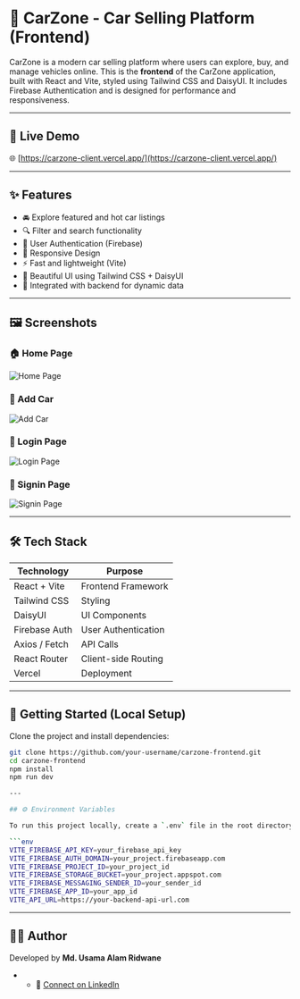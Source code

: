 # 🚗 CarZone - Car Selling Platform (Frontend)

CarZone is a modern car selling platform where users can explore, buy, and manage vehicles online. This is the **frontend** of the CarZone application, built with React and Vite, styled using Tailwind CSS and DaisyUI. It includes Firebase Authentication and is designed for performance and responsiveness.

---

## 🔗 Live Demo

🌐 [https://carzone-client.vercel.app/](https://carzone-client.vercel.app/)

---

## ✨ Features

- 🚘 Explore featured and hot car listings
- 🔍 Filter and search functionality
- 🔐 User Authentication (Firebase)
- 📱 Responsive Design
- ⚡ Fast and lightweight (Vite)
- 🎨 Beautiful UI using Tailwind CSS + DaisyUI
- 🧠 Integrated with backend for dynamic data

---

## 🖼️ Screenshots

### 🏠 Home Page  
![Home Page](https://i.ibb.co.com/5Xg2Tjtt/homepage1.png)

### 🛒 Add Car  
![Add Car](https://i.ibb.co.com/WvqWBQ7G/addCar.png)

### 🔐 Login Page  
![Login Page](https://i.ibb.co.com/5ztZM4D/login.png)

### 🔐 Signin Page  
![Signin Page](https://i.ibb.co.com/FFY2by4/signin.png)

---

## 🛠 Tech Stack

| Technology     | Purpose                        |
|----------------|--------------------------------|
| React + Vite   | Frontend Framework             |
| Tailwind CSS   | Styling                        |
| DaisyUI        | UI Components                  |
| Firebase Auth  | User Authentication            |
| Axios / Fetch  | API Calls                      |
| React Router   | Client-side Routing            |
| Vercel         | Deployment                     |

---

## 🚀 Getting Started (Local Setup)

Clone the project and install dependencies:

```bash
git clone https://github.com/your-username/carzone-frontend.git
cd carzone-frontend
npm install
npm run dev

---

## ⚙️ Environment Variables

To run this project locally, create a `.env` file in the root directory and add:

```env
VITE_FIREBASE_API_KEY=your_firebase_api_key
VITE_FIREBASE_AUTH_DOMAIN=your_project.firebaseapp.com
VITE_FIREBASE_PROJECT_ID=your_project_id
VITE_FIREBASE_STORAGE_BUCKET=your_project.appspot.com
VITE_FIREBASE_MESSAGING_SENDER_ID=your_sender_id
VITE_FIREBASE_APP_ID=your_app_id
VITE_API_URL=https://your-backend-api-url.com
```
---


## 🙋‍♂️ Author

Developed by **Md. Usama Alam Ridwane**

- - 🔗 [Connect on LinkedIn](https://www.linkedin.com/in/md-usama-alam-ridwane-376b3a1a4/)




